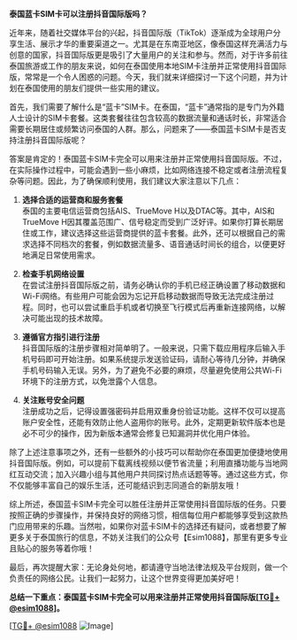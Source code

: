 **泰国蓝卡SIM卡可以注册抖音国际版吗？**

近年来，随着社交媒体平台的兴起，抖音国际版（TikTok）逐渐成为全球用户分享生活、展示才华的重要渠道之一。尤其是在东南亚地区，像泰国这样充满活力与创意的国家，抖音国际版更是吸引了大量用户的关注和参与。然而，对于许多前往泰国旅游或工作的朋友来说，如何在泰国使用本地SIM卡注册并正常使用抖音国际版，常常是一个令人困惑的问题。今天，我们就来详细探讨一下这个问题，并为计划在泰国使用的朋友们提供一些实用的建议。

首先，我们需要了解什么是“蓝卡”SIM卡。在泰国，“蓝卡”通常指的是专门为外籍人士设计的SIM卡套餐。这类套餐往往包含较高的数据流量和通话时长，非常适合需要长期居住或频繁访问泰国的人群。那么，问题来了——泰国蓝卡SIM卡是否支持注册抖音国际版呢？

答案是肯定的！泰国蓝卡SIM卡完全可以用来注册并正常使用抖音国际版。不过，在实际操作过程中，可能会遇到一些小麻烦，比如网络连接不稳定或者注册流程复杂等问题。因此，为了确保顺利使用，我们建议大家注意以下几点：

1. **选择合适的运营商和服务套餐**  
   泰国的主要电信运营商包括AIS、TrueMove H以及DTAC等。其中，AIS和TrueMove H因其覆盖范围广、信号稳定而受到广泛好评。如果你打算长期居住或工作，建议选择这些运营商提供的蓝卡套餐。此外，还可以根据自己的需求选择不同档次的套餐，例如数据流量多、语音通话时间长的组合，以便更好地满足日常使用需求。

2. **检查手机网络设置**  
   在尝试注册抖音国际版之前，请务必确认你的手机已经正确设置了移动数据和Wi-Fi网络。有些用户可能会因为忘记开启移动数据而导致无法完成注册过程。同时，也可以尝试重启手机或者切换至飞行模式后再重新连接网络，以解决可能出现的技术故障。

3. **遵循官方指引进行注册**  
   抖音国际版的注册步骤相对简单明了。一般来说，只需下载应用程序后输入手机号码即可开始注册。如果系统提示发送验证码，请耐心等待几分钟，并确保手机号码输入无误。另外，为了避免不必要的麻烦，尽量避免使用公共Wi-Fi环境下的注册方式，以免泄露个人信息。

4. **关注账号安全问题**  
   注册成功之后，记得设置强密码并启用双重身份验证功能。这样不仅可以提高账户安全性，还能有效防止他人盗用你的账号。此外，定期更新软件版本也是必不可少的操作，因为新版本通常会修复已知漏洞并优化用户体验。

除了上述注意事项之外，还有一些额外的小技巧可以帮助你在泰国更加便捷地使用抖音国际版。例如，可以提前下载离线视频以便节省流量；利用直播功能与当地网红互动交流；加入兴趣小组与其他用户共同探讨热点话题等等。通过这些方式，你不仅能够丰富自己的娱乐生活，还可能结识到志同道合的新朋友哦！

综上所述，泰国蓝卡SIM卡完全可以胜任注册并正常使用抖音国际版的任务。只要按照正确的步骤操作，并保持良好的网络习惯，相信每位用户都能够享受到这款热门应用带来的乐趣。当然啦，如果你对蓝卡SIM卡的选择还有疑问，或者想要了解更多关于泰国旅行的信息，不妨关注我们的公众号【Esim1088】，那里有更多专业且贴心的服务等着你哦！

最后，再次提醒大家：无论身处何地，都请遵守当地法律法规及平台规则，做一个负责任的网络公民。让我们一起努力，让这个世界变得更加美好吧！

**总结一下重点：泰国蓝卡SIM卡完全可以用来注册并正常使用抖音国际版[[TG💪+ @esim1088](https://t.me/s/esim1088)]。**

[[TG💪+ @esim1088](https://t.me/s/esim1088) ![Image](https://i.postimg.cc/4NQfJmqS/Snipaste-2025-05-13-00-14-12.png)]